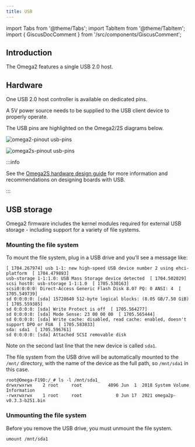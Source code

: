 ```yaml
---
title: USB
---
```


import Tabs from '@theme/Tabs';
import TabItem from '@theme/TabItem';
import { GiscusDocComment } from '/src/components/GiscusComment';

## Introduction

The Omega2 features a single USB 2.0 host.

## Hardware

One USB 2.0 host controller is available on dedicated pins.

A 5V power source needs to be supplied to the USB client device to properly operate.

The USB pins are highlighted on the Omega2/2S diagrams below.

<Tabs>
  <TabItem value="omega2" label="Omega2" default>

  ![omega2-pinout usb-pins](./assets/omega2-pinout-usb-highlights.png)

   </TabItem>
  <TabItem value="omega2s" label="Omega2S">

![omega2s-pinout usb-pins](./assets/omega2s-pinout-usb-highlights.png)

  </TabItem>
</Tabs>

:::info

See the [Omega2S hardware design guide](https://github.com/OnionIoT/Omega2/blob/master/Documents/Omega2S%20Hardware%20Design%20Guide.pdf) for more information and recommendations on designing boards with USB.

:::

## USB storage

Omega2 firmware includes the kernel modules required for external USB storage - including support for a variety of file systems.

### Mounting the file system

To mount the file system, plug in a USB drive and you’ll see a message like:

```shell
[ 1704.267974] usb 1-1: new high-speed USB device number 2 using ehci-platform  [ 1704.479893] 
usb-storage 1-1:1.0: USB Mass Storage device detected  [ 1704.502029] 
scsi host0: usb-storage 1-1:1.0  [ 1705.530163] 
scsi0:0:0:0: Direct-Access Generic Flash Disk 8.07 PQ: 0 ANSI: 4  [ 1705.549739] 
sd 0:0:0:0: [sda] 15728640 512-byte logical blocks: (8.05 GB/7.50 GiB)  [ 1705.559385] 
sd 0:0:0:0: [sda] Write Protect is off  [ 1705.564277] 
sd 0:0:0:0: [sda] Mode Sense: 23 00 00 00  [ 1705.565444] 
sd 0:0:0:0: [sda] Write cache: disabled, read cache: enabled, doesn't support DPO or FUA  [ 1705.583833]  
sda: sda1  [ 1705.596761] 
sd 0:0:0:0: [sda] Attached SCSI removable disk
```

Note on the second last line that the new device is called `sda1`.

The file system from the USB drive will be automatically mounted to the `/mnt/` directory, with the name of the device as the full path, so `/mnt/sda1` in this case.

```shell
root@Omega-F19D:/_# ls -l /mnt/sda1_
drwxrwxrwx    2 root     root          4096 Jun  1  2018 System Volume Information
-rwxrwxrwx    1 root     root             0 Jun 17  2021 omega2p-v0.3.3-b251.bin
```

### Unmounting the file system

Before you remove the USB drive, you must unmount the file system.

```shell
umount /mnt/sda1
```

<GiscusDocComment />
